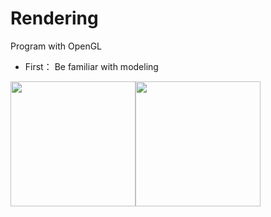 # Rendering
Program with OpenGL

* First： Be familiar with modeling

 <img src="https://user-images.githubusercontent.com/58549322/111392248-23c0a480-86f1-11eb-84a2-7a731819ae48.png" width="200"/><img src="https://user-images.githubusercontent.com/58549322/111392263-2cb17600-86f1-11eb-8c5e-aa13e349391c.png" width="200"/>
